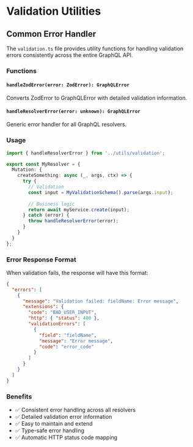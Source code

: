 # Validation Utilities

## Common Error Handler

The `validation.ts` file provides utility functions for handling validation errors consistently across the entire GraphQL API.

### Functions

#### `handleZodError(error: ZodError): GraphQLError`
Converts ZodError to GraphQLError with detailed validation information.

#### `handleResolverError(error: unknown): GraphQLError`
Generic error handler for all GraphQL resolvers.

### Usage

```typescript
import { handleResolverError } from '../utils/validation';

export const MyResolver = {
  Mutation: {
    createSomething: async (_, args, ctx) => {
      try {
        // Validation
        const input = MyValidationSchema().parse(args.input);
        
        // Business logic
        return await myService.create(input);
      } catch (error) {
        throw handleResolverError(error);
      }
    }
  }
};
```

### Error Response Format

When validation fails, the response will have this format:

```json
{
  "errors": [
    {
      "message": "Validation failed: fieldName: Error message",
      "extensions": {
        "code": "BAD_USER_INPUT",
        "http": { "status": 400 },
        "validationErrors": [
          {
            "field": "fieldName",
            "message": "Error message",
            "code": "error_code"
          }
        ]
      }
    }
  ]
}
```

### Benefits

- ✅ Consistent error handling across all resolvers
- ✅ Detailed validation error information
- ✅ Easy to maintain and extend
- ✅ Type-safe error handling
- ✅ Automatic HTTP status code mapping
